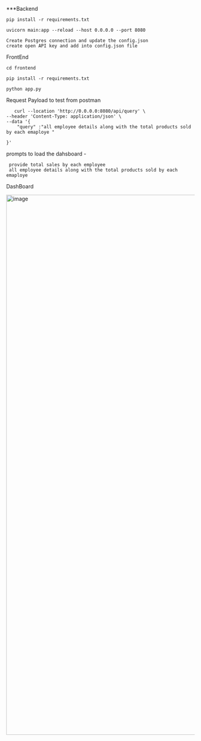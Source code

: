 ***Backend 

    pip install -r requirements.txt
    
    uvicorn main:app --reload --host 0.0.0.0 --port 8080

    Create Postgres connection and update the config.json
    create open API key and add into config.json file
    
FrontEnd

    cd frontend
    
    pip install -r requirements.txt
    
    python app.py
    
 Request Payload to test from postman 
 
       curl --location 'http://0.0.0.0:8080/api/query' \
    --header 'Content-Type: application/json' \
    --data '{
        "query" :"all employee details along with the total products sold by each emaploye "
    
    }'


prompts to load the dahsboard - 

     provide total sales by each employee
     all employee details along with the total products sold by each emaploye 

DashBoard

<img width="1440" alt="image" src="https://github.com/user-attachments/assets/5ce3eb0d-a2f9-4cd1-b0a9-3c3df48c88ae" />






    


